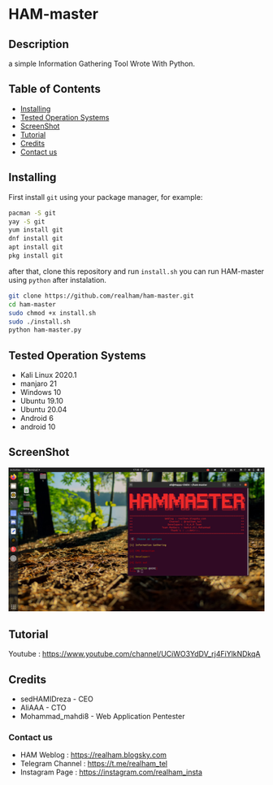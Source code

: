 
# HAM-master

## Description

a simple Information Gathering Tool Wrote With Python.


## Table of Contents
* [Installing](https://github.com/ali-moments/ham-master/blob/master/README.md#installing)
* [Tested Operation Systems](https://github.com/ali-moments/ham-master/blob/master/README.md#tested-operation-systems)
* [ScreenShot](https://github.com/ali-moments/ham-master/blob/master/README.md#screenshot)
* [Tutorial](https://github.com/ali-moments/ham-master/blob/master/README.md#tutorial)
* [Credits](https://github.com/ali-moments/ham-master/blob/master/README.md#credits)
* [Contact us](https://github.com/ali-moments/ham-master/blob/master/README.md#contact-us)

## Installing
First install `git` using your package manager, for example:
```bash
pacman -S git
yay -S git
yum install git
dnf install git
apt install git
pkg install git
```
after that, clone this repository and run `install.sh` 
you can run HAM-master using `python` after instalation.
```bash
git clone https://github.com/realham/ham-master.git
cd ham-master
sudo chmod +x install.sh
sudo ./install.sh
python ham-master.py
```


## Tested Operation Systems 
- Kali Linux 2020.1
- manjaro 21
- Windows 10
- Ubuntu 19.10
- Ubuntu 20.04
- Android 6
- android 10


## ScreenShot
![ScreenShot](https://raw.githubusercontent.com/ali-moments/ham-master/master/Screenshot%20of%20HAM-Master.png)


## Tutorial
Youtube : https://www.youtube.com/channel/UCiWO3YdDV_rj4FiYlkNDkqA


## Credits
-    sedHAMIDreza - CEO
-    AliAAA - CTO
-    Mohammad_mahdi8 - Web Application Pentester



### Contact us
- HAM Weblog : https://realham.blogsky.com
- Telegram Channel : https://t.me/realham_tel
- Instagram Page : https://instagram.com/realham_insta
